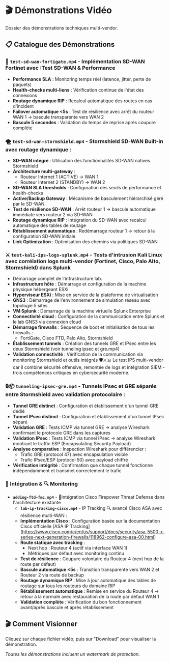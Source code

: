 # 🎬 Démonstrations Vidéo
Dossier des démonstrations techniques multi-vendor.

## 📋 Catalogue des Démonstrations

### 🏰 **`test-sd-wan-fortigate.mp4`** - Implémentation SD-WAN Fortinet avec :Test SD-WAN & Performance
  - **Performance SLA** : Monitoring temps réel (latence, jitter, perte de paquets)
  - **Health-checks multi-liens** : Vérification continue de l'état des connexions
  - **Routage dynamique RIP** : Recalcul automatique des routes en cas d'incident
  - **Failover automatique <5s** : Test de résilience avec arrêt du routeur WAN 1 → bascule transparente vers WAN 2
  - **Bascule 5 secondes** : Validation du temps de reprise après coupure complète

### 🌪️ **`test-sd-wan-stormshield.mp4`** - Stormshield **SD-WAN Built-in** avec routage dynamique :
  - **SD-WAN intégré** : Utilisation des fonctionnalités SD-WAN natives Stormshield
  - **Architecture multi-gateway** : 
    - Routeur Internet 1 (ACTIVE) → WAN 1
    - Routeur Internet 2 (STANDBY) → WAN 2
  - **SD-WAN SLA thresholds** : Configuration des seuils de performance et health-checks
  - **Active/Backup Gateway** : Mécanisme de basculement hiérarchisé géré par le SD-WAN
  - **Test de résilience SD-WAN** : Arrêt routeur 1 → bascule automatique immédiate vers routeur 2 via SD-WAN
  - **Routage dynamique RIP** : Intégration du SD-WAN avec recalcul automatique des tables de routage
  - **Rétablissement automatique** : Redémarrage routeur 1 → retour à la configuration SD-WAN initiale
  - **Link Optimization** : Optimisation des chemins via politiques SD-WAN

###  ⚔️ **`test-kali-ips-logs-splunk.mp4`** - Tests d'intrusion Kali Linux avec corrélation logs multi-vendor (Fortinet, Cisco, Palo Alto, Stormshield) dans Splunk
  - Démarrage complet de l'infrastructure lab.
  - **Infrastructure hôte** : Démarrage et configuration de la machine physique hébergeant ESXi
  - **Hyperviseur ESXi** : Mise en service de la plateforme de virtualisation
  - **GNS3** : Démarrage de l'environnement de simulation réseau avec topologie 5 sites
  - **VM Splunk** : Démarrage de la machine virtuelle Splunk Enterprise
  - **Connectivité cloud** : Configuration de la communication entre Splunk et le lab GNS3 via connexion cloud
  - **Démarrage firewalls** : Séquence de boot et initialisation de tous les firewalls :
    - FortiGate, Cisco FTD, Palo Alto, Stormshield
  - **Établissement tunnels** : Création des tunnels GRE et IPsec entre les deux Stormshield (voir tunneling ipsec et gre.mp4)
  - **Validation connectivité** : Vérification de la communication via monitoring Stormshield et outils intégrés
   🛡️⚔️📊 Le test IPS multi-vendor car il combine sécurité offensive, remontée de logs et intégration SIEM - trois compétences critiques en cybersécurité moderne.
    
###  🔒📦 **`tunneling-ipsec-gre.mp4`** - Tunnels IPsec et GRE séparés entre Stormshield avec validation protocolaire :
  - **Tunnel GRE distinct** : Configuration et établissement d'un tunnel GRE dédié
  - **Tunnel IPsec distinct** : Configuration et établissement d'un tunnel IPsec séparé
  - **Validation GRE** : Tests ICMP via tunnel GRE → analyse Wireshark confirmant le protocole GRE dans les captures
  - **Validation IPsec** : Tests ICMP via tunnel IPsec → analyse Wireshark montrant le traffic ESP (Encapsulating Security Payload)
  - **Analyse comparative** : Inspection Wireshark pour différencier :
    - Trafic GRE (protocol 47) avec encapsulation visible
    - Trafic IPsec/ESP (protocol 50) avec payload chiffré
  - **Vérification intégrité** : Confirmation que chaque tunnel fonctionne indépendamment et transmet correctement le trafic
    
### 🔧 Intégration & 🔍 Monitoring
- **`adding-ftd-fmc.mp4`** - 🔧Intégration Cisco Firepower Threat Defense dans l'architecture existante
   - **`lab-ip-tracking-cisco.mp4`** - IP Tracking 🔍 avancé Cisco ASA avec résilience multi-WAN :
  - **Implémentation Cisco** : Configuration basée sur la documentation Cisco officielle [ASA IP Tracking]
    (https://www.cisco.com/c/en/us/support/docs/security/asa-5500-x-series-next-generation-firewalls/118962-configure-asa-00.html)
  - **Route statique avec tracking** : 
    - Next hop : Routeur 4 (actif via interface WAN 1)
    - Métriques par défaut avec monitoring continu
  - **Test de résilience** : Coupure volontaire du Routeur 4 (next hop de la route par défaut)
  - **Bascule automatique <5s** : Transition transparente vers WAN 2 et Routeur 2 via route de backup
  - **Routage dynamique RIP** : Mise à jour automatique des tables de routage sur tous les routeurs du domaine RIP
  - **Rétablissement automatique** : Remise en service du Routeur 4 → retour à la normale avec restauration de la route par défaut WAN 1
  - **Validation complète** : Vérification du bon fonctionnement avant/après bascule et après rétablissement

## 🎬 Comment Visionner
Cliquez sur chaque fichier vidéo, puis sur "Download" pour visualiser la démonstration.

*Toutes les démonstrations incluent un watermark de protection.*
